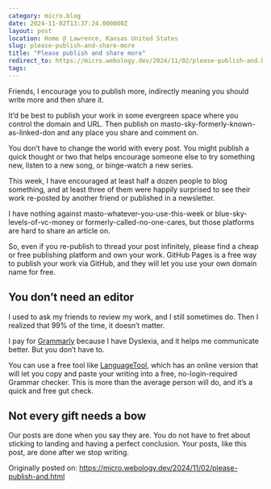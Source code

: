 ```yaml
---
category: micro.blog
date: 2024-11-02T13:37:24.000000Z
layout: post
location: Home @ Lawrence, Kansas United States
slug: please-publish-and-share-more
title: "Please publish and share more"
redirect_to: https://micro.webology.dev/2024/11/02/please-publish-and.html
tags: 
---
```


Friends, I encourage you to publish more, indirectly meaning you should write more and then share it.

It’d be best to publish your work in some evergreen space where you control the domain and URL. Then publish on masto-sky-formerly-known-as-linked-don and any place you share and comment on.

You don’t have to change the world with every post. You might publish a quick thought or two that helps encourage someone else to try something new, listen to a new song, or binge-watch a new series.

This week, I have encouraged at least half a dozen people to blog something, and at least three of them were happily surprised to see their work re-posted by another friend or published in a newsletter.

I have nothing against masto-whatever-you-use-this-week or blue-sky-levels-of-vc-money or formerly-called-no-one-cares, but those platforms are hard to share an article on.

So, even if you re-publish to thread your post infinitely, please find a cheap or free publishing platform and own your work. GitHub Pages is a free way to publish your work via GitHub, and they will let you use your own domain name for free.

You don’t need an editor
------------------------

I used to ask my friends to review my work, and I still sometimes do. Then I realized that 99% of the time, it doesn’t matter.

I pay for [Grammarly](https://www.grammarly.com) because I have Dyslexia, and it helps me communicate better. But you don’t have to.

You can use a free tool like [LanguageTool](https://languagetool.org), which has an online version that will let you copy and paste your writing into a free, no-login-required Grammar checker. This is more than the average person will do, and it’s a quick and free gut check.

Not every gift needs a bow
--------------------------

Our posts are done when you say they are. You do not have to fret about sticking to landing and having a perfect conclusion. Your posts, like this post, are done after we stop writing.

Originally posted on: https://micro.webology.dev/2024/11/02/please-publish-and.html